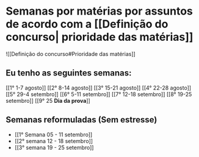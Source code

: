 # Semanas por matérias por assuntos de acordo com a [[Definição do concurso| prioridade das matérias]]
![[Definição do concurso#Prioridade das matérias]]
## Eu tenho as seguintes semanas:
[[1° 1-7 agosto]]
[[2° 8-14 agosto]]
[[3° 15-21 agosto]]
[[4° 22-28 agosto]]
[[5° 29-4 setembro]]
[[6° 5-11 setembro]]
[[7° 12-18 setembro]]
[[8° 19-25 setembro]]
[[9° 25 **Dia da prova**]]

## Semanas reformuladas (Sem estresse)
- [[1° Semana 05 - 11 setembro]]
- [[2° semana 12 - 18 setembro]]
- [[3° semana 19 - 25 setembro]]


